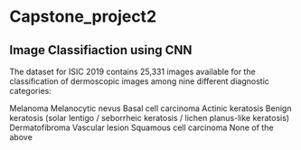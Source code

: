 # Capstone_project2

Image Classifiaction using CNN
--------------------------------

The dataset for ISIC 2019 contains 25,331 images available for the classification of dermoscopic images among nine different diagnostic categories:

Melanoma
Melanocytic nevus
Basal cell carcinoma
Actinic keratosis
Benign keratosis (solar lentigo / seborrheic keratosis / lichen planus-like keratosis)
Dermatofibroma
Vascular lesion
Squamous cell carcinoma
None of the above
